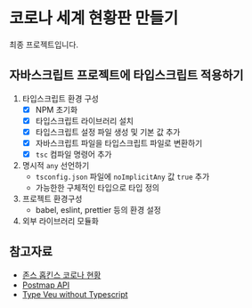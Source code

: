 # 코로나 세계 현황판 만들기

최종 프로젝트입니다.

## 자바스크립트 프로젝트에 타입스크립트 적용하기

1. 타입스크립트 환경 구성
   - [x] NPM 초기화
   - [x] 타입스크립트 라이브러리 설치
   - [x] 타입스크립트 설정 파일 생성 및 기본 값 추가
   - [x] 자바스크립트 파일을 타입스크립트 파일로 변환하기
   - [x] `tsc` 컴파일 명령어 추가
2. 명시적 `any` 선언하기
   - `tsconfig.json` 파일에 `noImplicitAny` 값 `true` 추가
   - 가능한한 구체적인 타입으로 타입 정의
3. 프로젝트 환경구성
   - babel, eslint, prettier 등의 환경 설정
4. 외부 라이브러리 모듈화
   

## 참고자료

- [존스 홉킨스 코로나 현황](https://coronavirus.jhu.edu/map.html)
- [Postmap API](https://documenter.getpostman.com/view/10808728/SzS8rjbc)
- [Type Veu without Typescript](https://blog.usejournal.com/type-vue-without-typescript-b2b49210f0b)
